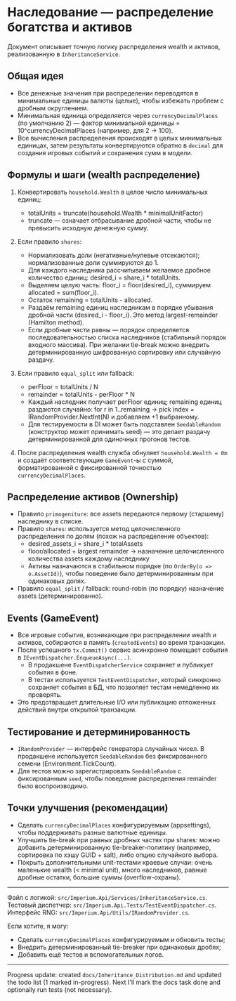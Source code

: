 # Наследование — распределение богатства и активов

Документ описывает точную логику распределения wealth и активов, реализованную в `InheritanceService`.

## Общая идея
- Все денежные значения при распределении переводятся в минимальные единицы валюты (целые), чтобы избежать проблем с дробным округлением.
- Минимальная единица определяется через `currencyDecimalPlaces` (по умолчанию 2) — фактор минимальной единицы = 10^currencyDecimalPlaces (например, для 2 -> 100).
- Все вычисления распределения происходят в целых минимальных единицах, затем результаты конвертируются обратно в `decimal` для создания игровых событий и сохранения сумм в модели.

## Формулы и шаги (wealth распределение)
1. Конвертировать `household.Wealth` в целое число минимальных единиц:
   - totalUnits = truncate(household.Wealth * minimalUnitFactor)
   - truncate — означает отбрасывание дробной части, чтобы не превысить исходную денежную сумму.

2. Если правило `shares`:
   - Нормализовать доли (негативные/нулевые отсекаются); нормализованные доли суммируются до 1.
   - Для каждого наследника рассчитываем желаемое дробное количество единиц: desired_i = share_i * totalUnits.
   - Выделяем целую часть: floor_i = floor(desired_i), суммируем allocated = sum(floor_i).
   - Остаток remaining = totalUnits - allocated.
   - Раздаём remaining единиц наследникам в порядке убывания дробной части (desired_i - floor_i). Это метод largest-remainder (Hamilton method).
   - Если дробные части равны — порядок определяется последовательностью списка наследников (стабильный порядок входного массива). При желании tie-break можно внедрить детерминированную шифрованную сортировку или случайную раздачу.

3. Если правило `equal_split` или fallback:
   - perFloor = totalUnits / N
   - remainder = totalUnits - perFloor * N
   - Каждый наследник получает perFloor единиц; remaining единиц раздаются случайно: for r in 1..remaining -> pick index = IRandomProvider.NextInt(N) и добавляем +1 выбранному.
   - Для тестируемости в DI может быть подставлен `SeedableRandom` (конструктор может принимать seed) — это делает раздачу детерминированной для одиночных прогонов тестов.

4. После распределения wealth служба обнуляет `household.Wealth = 0m` и создаёт соответствующие `GameEvent`-ы с суммой, форматированной с фиксированной точностью `currencyDecimalPlaces`.

## Распределение активов (Ownership)
- Правило `primogeniture`: все assets передаются первому (старшему) наследнику в списке.
- Правило `shares`: используется метод целочисленного распределения по долям (похож на распределение объектов):
  - desired_assets_i = share_i * totalAssets
  - floor/allocated + largest remainder → назначение целочисленного количества assets каждому наследнику
  - Активы назначаются в стабильном порядке (по `OrderBy(o => o.AssetId)`), чтобы поведение было детерминированным при одинаковых долях.
- Правило `equal_split` / fallback: round-robin (по порядку) назначение assets (детерминированно).

## Events (GameEvent)
- Все игровые события, возникающие при распределении wealth и активов, собираются в память (`createdEvents`) во время транзакции.
- После успешного `tx.Commit()` сервис асинхронно помещает события в `IEventDispatcher.EnqueueAsync(...)`.
  - В продакшене `EventDispatcherService` сохраняет и публикует события в фоне.
  - В тестах используется `TestEventDispatcher`, который синхронно сохраняет события в БД, что позволяет тестам немедленно их проверять.
- Это предотвращает длительные I/O или публикацию отложенных действий внутри открытой транзакции.

## Тестирование и детерминированность
- `IRandomProvider` — интерфейс генератора случайных чисел. В продакшене используется `SeedableRandom` без фиксированного семени (Environment.TickCount).
- Для тестов можно зарегистрировать `SeedableRandom` с фиксированным `seed`, чтобы поведение распределения remainder было воспроизводимо.

## Точки улучшения (рекомендации)
- Сделать `currencyDecimalPlaces` конфигурируемым (appsettings), чтобы поддерживать разные валютные единицы.
- Улучшить tie-break при равных дробных частях при shares: можно добавить детерминированную tie-breaker-политику (например, сортировка по хэшу GUID + salt), либо опцию случайного выбора.
- Покрыть дополнительными unit-тестами краевые случаи: очень маленькие wealth (< minimal unit), много наследников, равные дробные остатки, большие суммы (overflow-охраны).

---
Файл с логикой: `src/Imperium.Api/Services/InheritanceService.cs`.
Тестовый диспетчер: `src/Imperium.Api.Tests/TestEventDispatcher.cs`.
Интерфейс RNG: `src/Imperium.Api/Utils/IRandomProvider.cs`.

Если хотите, я могу:
- Сделать `currencyDecimalPlaces` конфигурируемым и обновить тесты;
- Внедрить детерминированный tie-breaker при одинаковых дробях;
- Добавить ещё тестов и вспомогательных логов.

---
Progress update: created `docs/Inheritance_Distribution.md` and updated the todo list (1 marked in-progress). Next I'll mark the docs task done and optionally run tests (not necessary).